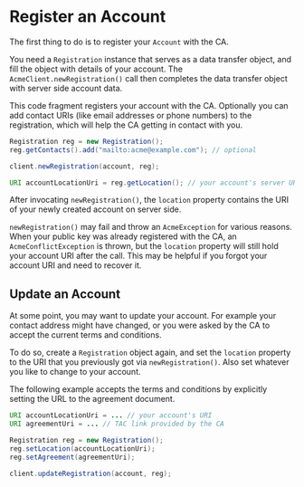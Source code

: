 # Register an Account

The first thing to do is to register your `Account` with the CA.

You need a `Registration` instance that serves as a data transfer object, and fill the object with details of your account. The `AcmeClient.newRegistration()` call then completes the data transfer object with server side account data.

This code fragment registers your account with the CA. Optionally you can add contact URIs (like email addresses or phone numbers) to the registration, which will help the CA getting in contact with you.

```java
Registration reg = new Registration();
reg.getContacts().add("mailto:acme@example.com"); // optional

client.newRegistration(account, reg);

URI accountLocationUri = reg.getLocation(); // your account's server URI
```

After invocating `newRegistration()`, the `location` property contains the URI of your newly created account on server side.

`newRegistration()` may fail and throw an `AcmeException` for various reasons. When your public key was already registered with the CA, an `AcmeConflictException` is thrown, but the `location` property will still hold your account URI after the call. This may be helpful if you forgot your account URI and need to recover it.

## Update an Account

At some point, you may want to update your account. For example your contact address might have changed, or you were asked by the CA to accept the current terms and conditions.

To do so, create a `Registration` object again, and set the `location` property to the URI that you previously got via `newRegistration()`. Also set whatever you like to change to your account.

The following example accepts the terms and conditions by explicitly setting the URL to the agreement document.

```java
URI accountLocationUri = ... // your account's URI
URI agreementUri = ... // TAC link provided by the CA

Registration reg = new Registration();
reg.setLocation(accountLocationUri);
reg.setAgreement(agreementUri);

client.updateRegistration(account, reg);
```
